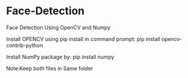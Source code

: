 # Face-Detection
Face Detection Using OpenCV and Numpy

Install OPENCV using pip install in command prompt: 
pip install opencv-contrib-python

Install NumPy package by: pip install numpy

Note:Keep both files in Same folder
